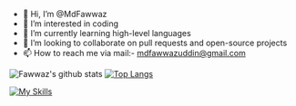- 👋 Hi, I’m @MdFawwaz
- 👀 I’m interested in coding
- 🌱 I’m currently learning high-level languages
- 💞️ I’m looking to collaborate on pull requests and open-source projects
- 📫 How to reach me via mail:- mdfawwazuddin@gmail.com

<!---
MdFawwaz/MdFawwaz is a ✨ special ✨ repository because its `README.md` (this file) appears on your GitHub profile.
You can click the Preview link to take a look at your changes.
--->
![Fawwaz's github stats](https://github-readme-stats.vercel.app/api?username=mdfawwaz)  [![Top Langs](https://github-readme-stats.vercel.app/api/top-langs/?username=mdfawwaz)](https://github.com/anuraghazra/github-readme-stats)


[![My Skills](https://skillicons.dev/icons?i=js,html,css,wasm)](https://skillicons.dev)
